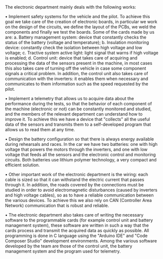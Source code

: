 The electronic department mainly deals with the following works:

• Implement safety systems for the vehicle and the pilot. To achieve this goal we take care of the creation of electronic boards, in particular we work on the design of the circuits, we define the layout of the PCBs, we weld the components and finally we test the boards. Some of the cards made by us are:
	a. Battery management system: device that constantly checks the status of the battery (voltage and temperature);
	b. Insulation monitoring device: constantly check the isolation between high voltage and low voltage;
	c. Tractive system active light: light signal that warns if high voltage is enabled;
	d. Control unit: device that takes care of acquiring and processing the data of the sensors present in the machine, in most cases this also takes care of turning off the vehicle in case some component signals a critical problem. In addition, the control unit also takes care of communication with the inverters: it enables them when necessary and communicates to them information such as the speed requested by the pilot.

• Implement a telemetry that allows us to acquire data about the performance during the tests, so that the behavior of each component of the machine (electronic or not) can be constantly monitored and studied, and the members of the relevant department can understand how to improve it. To achieve this we have a device that "collects" all the useful data of the sensors and transmits them to a self-developed program that allows us to read them at any time.

• Design the battery configuration so that there is always energy available during rehearsals and races. In the car we have two batteries: one with high voltage that powers the motors through the inverters, and one with low voltage that feeds all the sensors and the electronic control and monitoring circuits. Both batteries use lithium polymer technology, a very compact and efficient solution.

• Other important work of the electronic department is the wiring: each cable is sized so that it can withstand the electric current that passes through it. In addition, the roads covered by the connections must be studied in order to avoid electromagnetic disturbances (caused by inverters and high voltage cables), so as to have a reliable communication between the various devices. To achieve this we also rely on CAN (Controller Area Network) communication that is robust and reliable.

• The electronic department also takes care of writing the necessary software to the programmable cards (for example control unit and battery management system), these software are written in such a way that the cards process and transmit the acquired data as quickly as possible. All programming is done in C language using the "Arduino IDE" and "Code Composer Studio" development environments. Among the various software developed by the team are those of the control unit, the battery management system and the program used for telemetry.